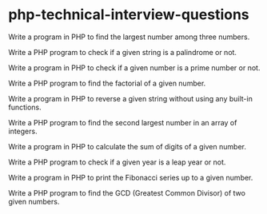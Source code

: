 # php-technical-interview-questions

Write a program in PHP to find the largest number among three numbers. </br>

Write a PHP program to check if a given string is a palindrome or not.</br>

Write a program in PHP to check if a given number is a prime number or not.</br>

Write a PHP program to find the factorial of a given number.</br>

Write a program in PHP to reverse a given string without using any built-in functions.</br>

Write a PHP program to find the second largest number in an array of integers.</br>

Write a program in PHP to calculate the sum of digits of a given number.</br>

Write a PHP program to check if a given year is a leap year or not.</br>

Write a program in PHP to print the Fibonacci series up to a given number.</br>

Write a PHP program to find the GCD (Greatest Common Divisor) of two given numbers.</br>
